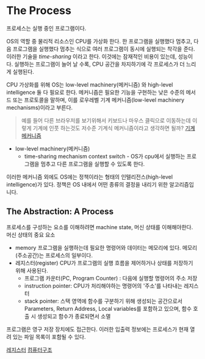 # The Process
프로세스는 실행 중인 프로그램이다.


OS의 역할 중 물리적 리소스인 CPU를 가상화 한다. 
한 프로그램을 실행했다 멈추고, 다음 프로그램을 실행했다 멈추는 식으로 여러 프로그램이 동시에 실행되는 착각을 준다. 
이러한 기술을 _time-sharing_ 이라고 한다. 
이것에는 잠재적인 비용이 있는데, 성능이다. 
실행하는 프로그램이 늘어 날 수록, CPU 공간을 차지하기에 각 프로세스가 더 느리게 실행된다. 

CPU 가상화를 위해 OS는 low-level machinery(메커니즘) 와 high-level intelligence 둘 다 필요로 한다.
메커니즘은 필요한 기능을 구현하는 낮은 수준의 메서드 또는 프로토콜을 말하며, 이를 로우레벨 기계 메커니즘(low-level machinery mechanisms)이라고 부른다.

> 예를 들어 다른 브라우저를 보기위해서 키보드나 마우스 클릭으로 이동하는데 이렇게 기계에 인풋 하는것도 저수준 기계식 메커니즘이라고 생각하면 될까? 
  [기계 메커니즘](https://cadofrainbow.tistory.com/82)

- low-level machinery(메커니즘)
  - time-sharing mechanism
    context switch - OS가 cpu에서 실행하는 프로그램을 멈추고 다른 프로그램을 실행할 수 있도록 한다. 


이러한 메커니즘 외에도 OS에는 정책이라는 형태의 인텔리전스(high-level intelligence)가 있다. 
정책은 OS 내에서 어떤 종류의 결정을 내리기 위한 알고리즘입니다. 


## The Abstraction: A Process

프로세스를 구성하는 요소를 이해하려면 machine state, 머신 상태를 이해해야한다. 
머신 상태의 중요 요소
- memory
  프로그램을 실행하는데 필요한 명령어와 데이터는 메모리에 있다. 메모리(주소공간)는 프로세스의 일부이다.
- 레지스터(register)
  CPU가 프로그램의 실행 흐름을 제어하거나 상태를 저장하기 위해 사용된다.
  - 프로그램 카운터(PC, Program Counter) : 다음에 실행할 명령어의 주소 저장
  - instruction pointer: CPU가 처리해야하는 명령어의 '주소'를 나타내는 레지스터 
  - stack pointer: 스택 영역에 함수를 구분하기 위해 생성되는 공간으로서 Parameters, Return Address, Local variables를 포함하고 있으며, 함수 호출 시 생성되고 함수가 종료되면서 소멸

프로그램은 영구 저장 장치에도 접근한다. 이러한 입출력 정보에는 프로세스가 현재 열려 있는 파일 목록이 포함될 수 있다. 


[레지스터](https://plummmm.tistory.com/113)
[컴퓨터구조](https://dheldh77.tistory.com/entry/%EC%BB%B4%ED%93%A8%ED%84%B0%EA%B5%AC%EC%A1%B0-%EB%A0%88%EC%A7%80%EC%8A%A4%ED%84%B0Register)